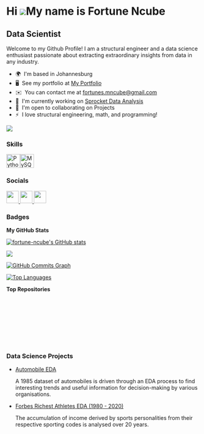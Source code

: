 

Hi ![](https://user-images.githubusercontent.com/18350557/176309783-0785949b-9127-417c-8b55-ab5a4333674e.gif)My name is Fortune Ncube
=====================================================================================================================================

Data Scientist
--------------

Welcome to my Github Profile! I am a structural engineer and a data science enthusiast passionate about extracting extraordinary insights from data in any industry.

* 🌍  I'm based in Johannesburg
* 🖥️  See my portfolio at [My Portfolio](http://www.hyperiondev.com/portfolio/129678/)
* ✉️  You can contact me at [fortunes.mncube@gmail.com](mailto:fortunes.mncube@gmail.com)
* 🚀  I'm currently working on [Sprocket Data Analysis](http://github.com/fortune-ncube/sprockets_EDA/)
* 🤝  I'm open to collaborating on Projects
* ⚡  I love structural engineering, math, and programming!

<a href="https://www.github.com/fortune-ncube" target="_blank" rel="noreferrer"><img
src="https://img.shields.io/github/followers/fortune-ncube?logo=github&style=for-the-badge&color=0891b2&labelColor=1c1917" /></a>

### Skills


<p align="left">
<a href="https://www.python.org/" target="_blank" rel="noreferrer"><img src="https://raw.githubusercontent.com/danielcranney/readme-generator/main/public/icons/skills/python-colored.svg" width="36" height="36" alt="Python" /></a><a href="https://www.mysql.com/" target="_blank" rel="noreferrer"><img src="https://raw.githubusercontent.com/danielcranney/readme-generator/main/public/icons/skills/mysql-colored.svg" width="36" height="36" alt="MySQL" /></a>
</p>


### Socials

<p align="left"> <a href="https://www.github.com/fortune-ncube" target="_blank" rel="noreferrer"> <picture> <source media="(prefers-color-scheme: dark)" srcset="https://raw.githubusercontent.com/danielcranney/readme-generator/main/public/icons/socials/github-dark.svg" /> <source media="(prefers-color-scheme: light)" srcset="https://raw.githubusercontent.com/danielcranney/readme-generator/main/public/icons/socials/github.svg" /> <img src="https://raw.githubusercontent.com/danielcranney/readme-generator/main/public/icons/socials/github.svg" width="32" height="32" /> </picture> </a> <a href="https://www.linkedin.com/in/fortune-ncube/" target="_blank" rel="noreferrer"> <picture> <source media="(prefers-color-scheme: dark)" srcset="https://raw.githubusercontent.com/danielcranney/readme-generator/main/public/icons/socials/linkedin-dark.svg" /> <source media="(prefers-color-scheme: light)" srcset="https://raw.githubusercontent.com/danielcranney/readme-generator/main/public/icons/socials/linkedin.svg" /> <img src="https://raw.githubusercontent.com/danielcranney/readme-generator/main/public/icons/socials/linkedin.svg" width="32" height="32" /> </picture> </a> <a href="http://www.medium.com/@fortunes.mncube" target="_blank" rel="noreferrer"> <picture> <source media="(prefers-color-scheme: dark)" srcset="https://raw.githubusercontent.com/danielcranney/readme-generator/main/public/icons/socials/medium-dark.svg" /> <source media="(prefers-color-scheme: light)" srcset="https://raw.githubusercontent.com/danielcranney/readme-generator/main/public/icons/socials/medium.svg" /> <img src="https://raw.githubusercontent.com/danielcranney/readme-generator/main/public/icons/socials/medium.svg" width="32" height="32" /> </picture> </a></p>

### Badges

<b>My GitHub Stats</b>

<a href="http://www.github.com/fortune-ncube"><img src="https://github-readme-stats.vercel.app/api?username=fortune-ncube&show_icons=true&hide=&count_private=true&title_color=0891b2&text_color=ffffff&icon_color=0891b2&bg_color=1c1917&hide_border=true&show_icons=true" alt="fortune-ncube's GitHub stats" /></a>

<a href="http://www.github.com/fortune-ncube"><img src="https://github-readme-streak-stats.herokuapp.com/?user=fortune-ncube&stroke=ffffff&background=1c1917&ring=0891b2&fire=0891b2&currStreakNum=ffffff&currStreakLabel=0891b2&sideNums=ffffff&sideLabels=ffffff&dates=ffffff&hide_border=true" /></a>

<a href="http://www.github.com/fortune-ncube"><img src="https://github-readme-activity-graph.cyclic.app/graph?username=fortune-ncube&bg_color=1c1917&color=ffffff&line=0891b2&point=ffffff&area_color=1c1917&area=true&hide_border=true&custom_title=GitHub%20Commits%20Graph" alt="GitHub Commits Graph" /></a>

<a href="https://github.com/fortune-ncube" align="left"><img src="https://github-readme-stats.vercel.app/api/top-langs/?username=fortune-ncube&langs_count=10&title_color=0891b2&text_color=ffffff&icon_color=0891b2&bg_color=1c1917&hide_border=true&locale=en&custom_title=Top%20%Languages" alt="Top Languages" /></a>

<b>Top Repositories</b>

<div width="100%" align="center"></div><br /><br /><br /><br /><br /><br /><br />

### Data Science Projects
+ [Automobile EDA](https://github.com/fortune-ncube/automobile_eda)

     A 1985 dataset of automobiles is driven through an EDA process to find interesting trends and useful information for decision-making by various organisations.

+ [Forbes Richest Athletes EDA (1980 - 2020)](https://github.com/fortune-ncube/richest_atheletes_eda)

     The accumulation of income derived by sports personalities from their respective sporting codes is analysed over 20 years.
